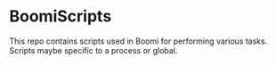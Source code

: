 # BoomiScripts
This repo contains scripts used in Boomi for performing various tasks. Scripts maybe specific to a process or global.

